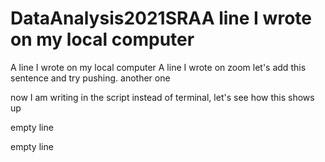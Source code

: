 # DataAnalysis2021SRAA line I wrote on my local computer
A line I wrote on my local computer
A line I wrote on zoom
let's add this sentence and try pushing.
another one

now I am writing in the script instead of terminal, let's see how this shows up

empty line

empty line
